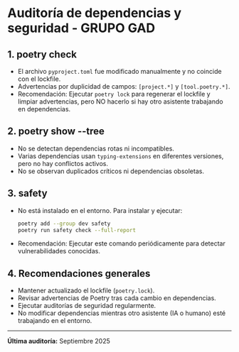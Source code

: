 # Auditoría de dependencias y seguridad - GRUPO GAD

## 1. poetry check
- El archivo `pyproject.toml` fue modificado manualmente y no coincide con el lockfile.
- Advertencias por duplicidad de campos: `[project.*]` y `[tool.poetry.*]`.
- Recomendación: Ejecutar `poetry lock` para regenerar el lockfile y limpiar advertencias, pero NO hacerlo si hay otro asistente trabajando en dependencias.

## 2. poetry show --tree
- No se detectan dependencias rotas ni incompatibles.
- Varias dependencias usan `typing-extensions` en diferentes versiones, pero no hay conflictos activos.
- No se observan duplicados críticos ni dependencias obsoletas.

## 3. safety
- No está instalado en el entorno. Para instalar y ejecutar:
  ```bash
  poetry add --group dev safety
  poetry run safety check --full-report
  ```
- Recomendación: Ejecutar este comando periódicamente para detectar vulnerabilidades conocidas.

## 4. Recomendaciones generales
- Mantener actualizado el lockfile (`poetry.lock`).
- Revisar advertencias de Poetry tras cada cambio en dependencias.
- Ejecutar auditorías de seguridad regularmente.
- No modificar dependencias mientras otro asistente (IA o humano) esté trabajando en el entorno.

---

**Última auditoría:** Septiembre 2025

